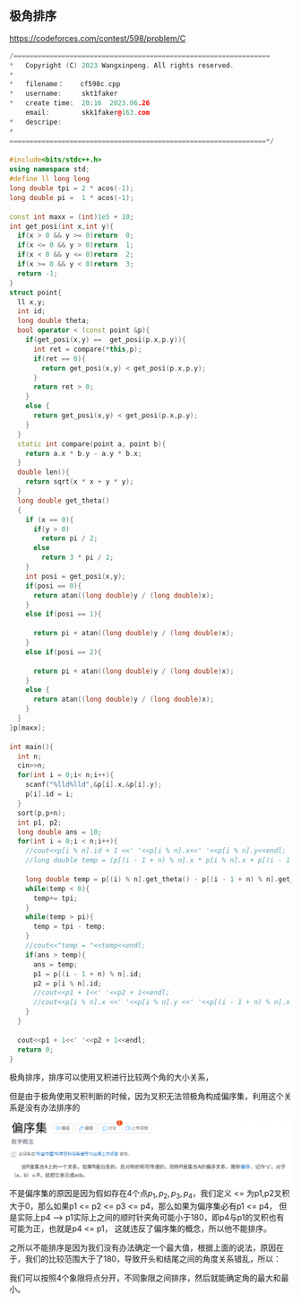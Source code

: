## 极角排序 

https://codeforces.com/contest/598/problem/C

```cpp
/================================================================
*   Copyright (C) 2023 Wangxinpeng. All rights reserved.
*   
*   filename：    cf598c.cpp
*   username:     skt1faker
*   create time:  20:16  2023.06.26
    email:        skk1faker@163.com
*   descripe:     
*
================================================================*/

#include<bits/stdc++.h>
using namespace std;
#define ll long long
long double tpi = 2 * acos(-1);
long double pi =  1 * acos(-1);

const int maxx = (int)1e5 + 10;
int get_posi(int x,int y){
  if(x > 0 && y >= 0)return  0;
  if(x <= 0 && y > 0)return  1;
  if(x < 0 && y <= 0)return  2;
  if(x >= 0 && y < 0)return  3;
  return -1;
}
struct point{
  ll x,y;
  int id;
  long double theta;
  bool operator < (const point &p){
    if(get_posi(x,y) ==  get_posi(p.x,p.y)){
      int ret = compare(*this,p);
      if(ret == 0){
        return get_posi(x,y) < get_posi(p.x,p.y);
      }
      return ret > 0;
    }
    else {
      return get_posi(x,y) < get_posi(p.x,p.y);
    }
  }
  static int compare(point a, point b){
    return a.x * b.y - a.y * b.x;
  }
  double len(){
    return sqrt(x * x + y * y);
  }
  long double get_theta()
  {
    if (x == 0){
      if(y > 0)
        return pi / 2;
      else 
        return 3 * pi / 2;
    }
    int posi = get_posi(x,y);
    if(posi == 0){
      return atan((long double)y / (long double)x);
    }
    else if(posi == 1){

      return pi + atan((long double)y / (long double)x);
    }
    else if(posi == 2){

      return pi + atan((long double)y / (long double)x);
    }
    else {
      return atan((long double)y / (long double)x);
    }
  }
}p[maxx];

int main(){
  int n;
  cin>>n;
  for(int i = 0;i< n;i++){
    scanf("%lld%lld",&p[i].x,&p[i].y);
    p[i].id = i;
  }
  sort(p,p+n);
  int p1, p2;
  long double ans = 10;
  for(int i = 0;i < n;i++){
    //cout<<p[i % n].id + 1 <<' '<<p[i % n].x<<' '<<p[i % n].y<<endl;
    //long double temp = (p[(i - 1 + n) % n].x * p[i % n].x + p[(i - 1 + n) % n].y * p[i % n].y)  / (p[i % n].len() * p[(i - 1 + n) % n].len());

    long double temp = p[(i) % n].get_theta() - p[(i - 1 + n) % n].get_theta();
    while(temp < 0){
      temp+= tpi;
    }
    while(temp > pi){
      temp = tpi - temp;
    }
    //cout<<"temp = "<<temp<<endl;
    if(ans > temp){
      ans = temp;
      p1 = p[(i - 1 + n) % n].id;
      p2 = p[i % n].id;
      //cout<<p1 + 1<<' '<<p2 + 1<<endl;
      //cout<<p[i % n].x <<' '<<p[i % n].y <<' '<<p[(i - 1 + n) % n].x <<' '<<p[(i - 1 + n) % n].y<<endl;
    }
  }

  cout<<p1 + 1<<' '<<p2 + 1<<endl;
  return 0;
}

```

极角排序，排序可以使用叉积进行比较两个角的大小关系，

但是由于极角使用叉积判断的时候，因为叉积无法领极角构成偏序集，利用这个关系是没有办法排序的

![image-20230627093658725](img/image-20230627093658725.png)不是偏序集的原因是因为假如存在4个点$p_1,p_2,p_3,p_4$​，我们定义 <= 为p1,p2叉积大于0，那么如果p1 <= p2 <= p3 <= p4，那么如果为偏序集必有p1 <= p4， 但是实际上p4 --> p1实际上之间的顺时针夹角可能小于180，即p4与p1的叉积也有可能为正，也就是p4 <= p1， 这就违反了偏序集的概念，所以他不能排序。

之所以不能排序是因为我们没有办法确定一个最大值，根据上面的说法，原因在于，我们的比较范围大于了180，导致开头和结尾之间的角度关系错乱，所以：

我们可以按照4个象限将点分开，不同象限之间排序，然后就能确定角的最大和最小。
